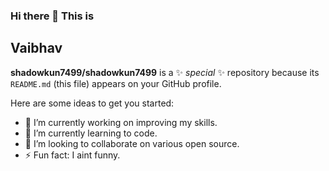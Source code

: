 ### Hi there 👋 This is 
## Vaibhav

**shadowkun7499/shadowkun7499** is a ✨ _special_ ✨ repository because its `README.md` (this file) appears on your GitHub profile.

Here are some ideas to get you started:

- 🔭 I’m currently working on improving my skills.
- 🌱 I’m currently learning to code.
- 👯 I’m looking to collaborate on various open source.
- ⚡ Fun fact: I aint funny.
